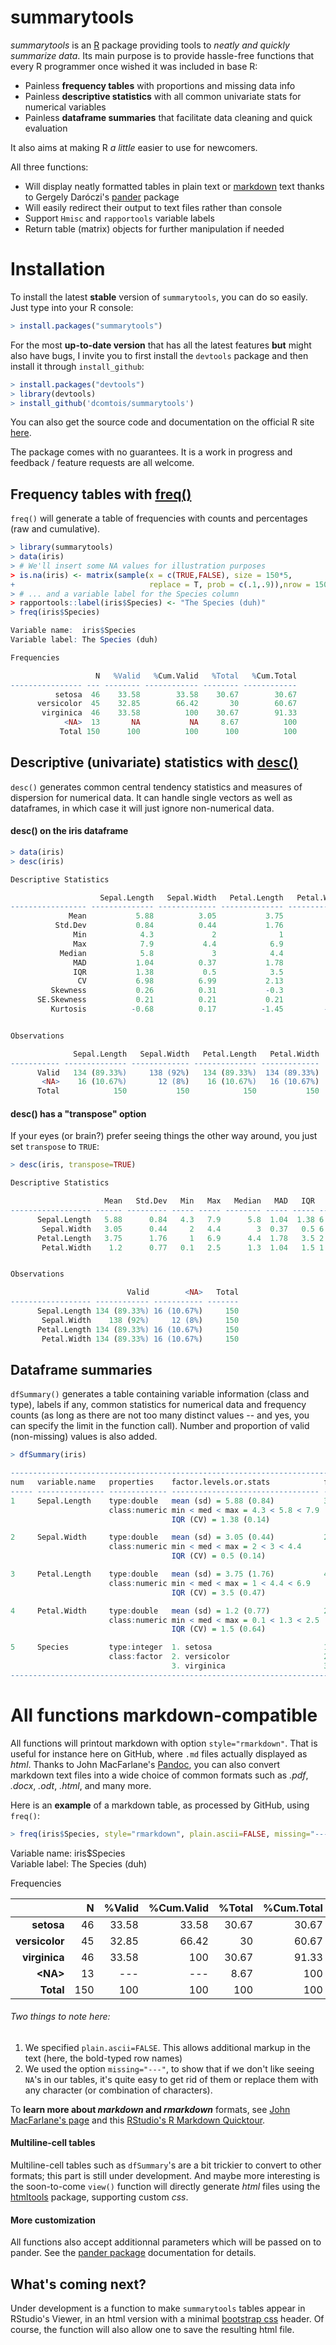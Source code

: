 # summarytools

*summarytools* is an [R](http://r-project.org) package providing tools to _neatly and quickly summarize data_. Its main purpose is to provide hassle-free functions that every R programmer once wished it was included in base R:

- Painless **frequency tables** with proportions and missing data info
- Painless **descriptive statistics** with all common univariate stats for numerical variables
- Painless **dataframe summaries** that facilitate data cleaning and quick evaluation

It also aims at making R _a little_ easier to use for newcomers.

All three functions:

- Will display neatly formatted tables in plain text or [markdown](http://daringfireball.net/projects/markdown/) text thanks to Gergely Daróczi's [pander](https://github.com/Rapporter/pander) package
- Will easily redirect their output to text files rather than console
- Support `Hmisc` and `rapportools` variable labels
- Return table (matrix) objects for further manipulation if needed


# Installation

To install the latest **stable** version of `summarytools`, you can do so easily. Just type into your R console: 

```r
> install.packages("summarytools")
```

For the most **up-to-date version** that has all the latest features **but** might also have bugs, I invite you to first install the `devtools` package and then install it through `install_github`:

```r
> install.packages("devtools")
> library(devtools)
> install_github('dcomtois/summarytools')
```

You can also get the source code and documentation on the official R site [here](http://cran.r-project.org/web/packages/summarytools/).

The package comes with no guarantees. It is a work in progress and feedback / feature requests are all welcome.

## Frequency tables with <u>freq()</u>

`freq()` will generate a table of frequencies with counts and percentages (raw and cumulative).

```r
> library(summarytools)
> data(iris)
> # We'll insert some NA values for illustration purposes
> is.na(iris) <- matrix(sample(x = c(TRUE,FALSE), size = 150*5, 
+                              replace = T, prob = c(.1,.9)),nrow = 150)
> # ... and a variable label for the Species column
> rapportools::label(iris$Species) <- "The Species (duh)"
> freq(iris$Species)
```

```r
Variable name:  iris$Species
Variable label: The Species (duh)

Frequencies

                   N   %Valid   %Cum.Valid   %Total   %Cum.Total
---------------- --- -------- ------------ -------- ------------
          setosa  46    33.58        33.58    30.67        30.67
      versicolor  45    32.85        66.42       30        60.67
       virginica  46    33.58          100    30.67        91.33
            <NA>  13       NA           NA     8.67          100
           Total 150      100          100      100          100
```


## Descriptive (univariate) statistics with <u>desc()</u>
`desc()` generates common central tendency statistics and measures of dispersion for numerical data. It can handle single vectors as well as dataframes, in which case it will just ignore non-numerical data.

#### desc() on the iris dataframe

```r
> data(iris)
> desc(iris)
```

```r
Descriptive Statistics

                    Sepal.Length   Sepal.Width   Petal.Length   Petal.Width
----------------- -------------- ------------- -------------- -------------
             Mean           5.88          3.05           3.75           1.2
          Std.Dev           0.84          0.44           1.76          0.77
              Min            4.3             2              1           0.1
              Max            7.9           4.4            6.9           2.5
           Median            5.8             3            4.4           1.3
              MAD           1.04          0.37           1.78          1.04
              IQR           1.38           0.5            3.5           1.5
               CV           6.98          6.99           2.13          1.56
         Skewness           0.26          0.31           -0.3          -0.1
      SE.Skewness           0.21          0.21           0.21          0.21
         Kurtosis          -0.68          0.17          -1.45         -1.37


Observations

              Sepal.Length   Sepal.Width   Petal.Length   Petal.Width
----------- -------------- ------------- -------------- -------------
      Valid   134 (89.33%)     138 (92%)   134 (89.33%)  134 (89.33%)
       <NA>    16 (10.67%)       12 (8%)    16 (10.67%)   16 (10.67%)
      Total            150           150            150           150
```


#### desc() has a "transpose" option

If your eyes (or brain?) prefer seeing things the other way around, you just set `transpose` to `TRUE`:

```r
> desc(iris, transpose=TRUE)
```

```r
Descriptive Statistics

                     Mean   Std.Dev   Min   Max   Median   MAD   IQR   CV   Skewness   SE.Skewness   Kurtosis
------------------ ------ --------- ----- ----- -------- ----- ----- ---- ---------- ------------- ----------
      Sepal.Length   5.88      0.84   4.3   7.9      5.8  1.04  1.38 6.98       0.26          0.21      -0.68
       Sepal.Width   3.05      0.44     2   4.4        3  0.37   0.5 6.99       0.31          0.21       0.17
      Petal.Length   3.75      1.76     1   6.9      4.4  1.78   3.5 2.13       -0.3          0.21      -1.45
       Petal.Width    1.2      0.77   0.1   2.5      1.3  1.04   1.5 1.56       -0.1          0.21      -1.37


Observations

                          Valid        <NA>   Total
------------------ ------------ ----------- -------
      Sepal.Length 134 (89.33%) 16 (10.67%)     150
       Sepal.Width    138 (92%)     12 (8%)     150
      Petal.Length 134 (89.33%) 16 (10.67%)     150
       Petal.Width 134 (89.33%) 16 (10.67%)     150
```


## Dataframe summaries

`dfSummary()` generates a table containing variable information (class and type), labels if any, common statistics for numerical data and frequency counts (as long as there are not too many distinct values -- and yes, you can specify the limit in the function call). Number and proportion of valid (non-missing) values is also added.


```r
> dfSummary(iris)
```

```r
----------------------------------------------------------------------------------------------------
num   variable.name   properties    factor.levels.or.stats            frequencies        n.valid    
----- --------------- ------------- --------------------------------- ------------------ -----------
1     Sepal.Length    type:double   mean (sd) = 5.88 (0.84)           35 distinct values 134 (89.3%)
                      class:numeric min < med < max = 4.3 < 5.8 < 7.9                               
                                    IQR (CV) = 1.38 (0.14)                                          

2     Sepal.Width     type:double   mean (sd) = 3.05 (0.44)           23 distinct values 138 (92.0%)
                      class:numeric min < med < max = 2 < 3 < 4.4                                   
                                    IQR (CV) = 0.5 (0.14)                                           

3     Petal.Length    type:double   mean (sd) = 3.75 (1.76)           43 distinct values 134 (89.3%)
                      class:numeric min < med < max = 1 < 4.4 < 6.9                                 
                                    IQR (CV) = 3.5 (0.47)                                           

4     Petal.Width     type:double   mean (sd) = 1.2 (0.77)            22 distinct values 134 (89.3%)
                      class:numeric min < med < max = 0.1 < 1.3 < 2.5                               
                                    IQR (CV) = 1.5 (0.64)                                           

5     Species         type:integer  1. setosa                         1: 46 (33.6%)      137 (91.3%)
                      class:factor  2. versicolor                     2: 45 (32.8%)                 
                                    3. virginica                      3: 46 (33.6%)                 
----------------------------------------------------------------------------------------------------
```


# All functions markdown-compatible

All functions will printout markdown with option `style="rmarkdown"`. That is useful for instance here on GitHub, where `.md` files actually displayed as _html_. Thanks to John MacFarlane's [Pandoc](http://johnmacfarlane.net/pandoc/), you can also convert markdown text files into a wide choice of common formats such as _.pdf_, _.docx_, _.odt_, _.html_, and many more. 

Here is an **example** of a markdown table, as processed by GitHub, using `freq()`:


```r
> freq(iris$Species, style="rmarkdown", plain.ascii=FALSE, missing="---")
```

Variable name:  iris$Species  
Variable label: The Species (duh)

Frequencies

|           &nbsp; |   N |   %Valid |   %Cum.Valid |   %Total |   %Cum.Total |
|-----------------:|----:|---------:|-------------:|---------:|-------------:|
|       **setosa** |  46 |    33.58 |        33.58 |    30.67 |        30.67 |
|   **versicolor** |  45 |    32.85 |        66.42 |       30 |        60.67 |
|    **virginica** |  46 |    33.58 |          100 |    30.67 |        91.33 |
|       **\<NA\>** |  13 |      --- |          --- |     8.67 |          100 |
|        **Total** | 150 |      100 |          100 |      100 |          100 |

###### Two things to note here:

  1. We specified `plain.ascii=FALSE`. This allows additional markup in the text (here, the bold-typed row names)
  2. We used the option `missing="---"`, to show that if we don't like seeing `NA`'s in our tables, it's quite easy to get rid of them or replace them with any character (or combination of characters).

To **learn more about _markdown_ and _rmarkdown_** formats, see [John MacFarlane's page](http://johnmacfarlane.net/pandoc/) and this [RStudio's R Markdown Quicktour](http://rmarkdown.rstudio.com/).

#### Multiline-cell tables

Multiline-cell tables such as `dfSummary`'s are a bit trickier to convert to other formats; this part is still under development. And maybe more interesting is the soon-to-come `view()` function will directly generate _html_ files using the [htmltools](http://cran.r-project.org/web/packages/htmltools/index.html) package, supporting custom _css_.

#### More customization

All functions also accept additionnal parameters which will be passed on to pander. See the [pander package](https://github.com/Rapporter/pander) documentation for details.

## What's coming next?

Under development is a function to make `summarytools` tables appear in RStudio's Viewer, in an html version with a minimal [bootstrap css](http://getbootstrap.com/) header. Of course, the function will also allow one to save the resulting html file.
